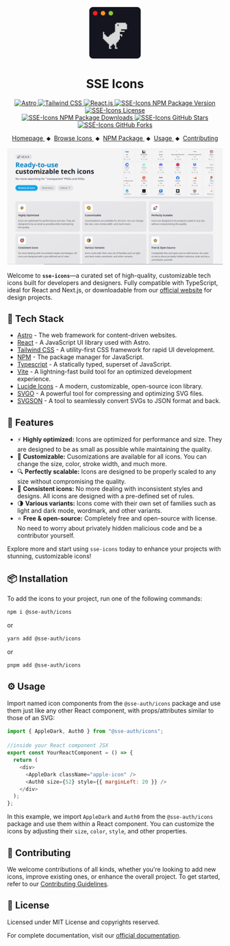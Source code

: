 <div align="center">
  <a href="https://sse-icons.github.io/auth/" target="_blank">
    <img src="public/logo.png" alt="SSE Icons by SSE Auth" height="120" />
  </a>
  <h1>SSE Icons</h1>
</div>

<div align="center">
  <div>
    <a href="https://astro.build/" target="_blank">
      <img
        src="https://img.shields.io/badge/Astro-333333?logo=astro&logoColor=BC52EE"
        alt="Astro"
      />
    </a>
    <a href="https://tailwindcss.com/" target="_blank">
      <img
        src="https://img.shields.io/badge/Tailwind_CSS-333?logo=tailwindcss&logoColor=06B6D4&style=flat"
        alt="Tailwind CSS"
      />
    </a>
    <a href="https://react.dev/" target="_blank">
      <img
        src="https://img.shields.io/badge/React-333333?logo=react&logoColor=58c4dc"
        alt="React.js"
      />
    </a>
    <a
      href="https://github.com/sse-auth/icons/releases"
      target="_blank"
    >
      <img
        src="https://img.shields.io/npm/v/@sse-auth/icons?logo=github&logoColor=fff&label=Release&labelColor=333&color=148ACF&style=flat"
        alt="SSE-Icons NPM Package Version"
      />
    </a>
    <a
      href="https://github.com/sse-auth/icons/blob/main/LICENSE"
      target="_blank"
    >
      <img
        src="https://img.shields.io/github/license/sse-auth/icons?logo=github&logoColor=fff&label=License&labelColor=333&color=666666&style=flat"
        alt="SSE-Icons License"
      />
    </a>
  </div>
  <div>
    <a href="https://www.npmjs.com/package/@sse-auth/icons" target="_blank">
      <img
        src="https://img.shields.io/npm/dy/@sse-auth/icons?logo=npm&logoColor=CB3837&label=Downloads&labelColor=333&color=148ACF&style=flat"
        alt="SSE-Icons NPM Package Downloads"
        style="height: 24px"
      />
    </a>
    <a
      href="https://github.com/sse-auth/icons/stargazers"
      target="_blank"
    >
      <img
        src="https://img.shields.io/github/stars/sse-auth/icons?logo=github&logoColor=fff&label=Stars&labelColor=333&color=FFD700&style=flat"
        alt="SSE-Icons GitHub Stars"
        style="height: 24px"
      />
    </a>
    <a
      href="https://github.com/sse-auth/icons/stargazers"
      target="_blank"
    >
      <img
        src="https://img.shields.io/github/forks/sse-auth/icons?logo=github&logoColor=fff&label=Forks&labelColor=333&color=148ACF&style=flat"
        alt="SSE-Icons GitHub Forks"
        style="height: 24px"
      />
    </a>
  </div>
</div>

<p align="center">
  <a href="https://sse-icons.github.io/auth/">
    Homepage
  </a>
  <span>&nbsp;⬥&nbsp;</span>
  <a href="https://sse-icons.github.io/auth/icons/All">
    Browse Icons
  </a>
  <span>&nbsp;⬥&nbsp;</span>
  <a href="https://www.npmjs.com/package/@sse-auth/icons">
    NPM Package
  </a>
  <span>&nbsp;⬥&nbsp;</span>
  <a href="https://sse-icons.github.io/auth/docs/usageGuide/">
    Usage
  </a>
  <span>&nbsp;⬥&nbsp;</span>
  <a href="https://sse-icons.github.io/auth/docs/contributing/">
    Contributing
  </a>
</p>

<p align="center">
  <img src="public/cover-image-light.png" alt="Developer Icons" />
</p>

Welcome to **`sse-icons`**—a curated set of high-quality, customizable tech icons built for developers and designers. Fully compatible with TypeScript, ideal for React and Next.js, or downloadable from our [official website](https://sse-icons.github.io/auth/icons/All "Developer Icons Website") for design projects.

## 🚀 Tech Stack

- [Astro](https://astro.build/) - The web framework for content-driven websites.
- [React](https://reactjs.org/) - A JavaScript UI library used with Astro.
- [Tailwind CSS](https://tailwindcss.com/) - A utility-first CSS framework for rapid UI development.
- [NPM](https://www.npmjs.com/) - The package manager for JavaScript.
- [Typescript](https://www.typescriptlang.org/) - A statically typed, superset of JavaScript.
- [Vite](https://vitejs.dev/) - A lightning-fast build tool for an optimized development experience.
- [Lucide Icons](https://lucide.dev/) - A modern, customizable, open-source icon library.
- [SVGO](https://github.com/svg/svgo) - A powerful tool for compressing and optimizing SVG files.
- [SVGSON](https://github.com/svgson/svgson) - A tool to seamlessly convert SVGs to JSON format and back.

## 🌟 Features

- ⚡ **Highly optimized:** Icons are optimized for performance and size. They are designed to be as small as possible while maintaining the quality.
- 🎨 **Customizable:** Cusomizations are available for all icons. You can change the size, color, stroke width, and much more.
- 🔍 **Perfectly scalable:** Icons are designed to be properly scaled to any size without compromising the quality.
- 🔄 **Consistent icons:** No more dealing with inconsistent styles and designs. All icons are designed with a pre-defined set of rules.
- 🌗 **Various variants:** Icons come with their own set of families such as light and dark mode, wordmark, and other variants.
- ⭐ **Free & open-source:** Completely free and open-source with license. No need to worry about privately hidden malicious code and be a contributor yourself.

Explore more and start using `sse-icons` today to enhance your projects with stunning, customizable icons!

## 📦 Installation

To add the icons to your project, run one of the following commands:

```bash
npm i @sse-auth/icons
```

or

```bash
yarn add @sse-auth/icons
```

or

```bash
pnpm add @sse-auth/icons
```

## ⚙️ Usage

Import named icon components from the `@sse-auth/icons` package and use them just like any other React component, with props/attributes similar to those of an SVG:

```javascript
import { AppleDark, Auth0 } from "@sse-auth/icons";

//inside your React component JSX
export const YourReactComponent = () => {
  return (
    <div>
      <AppleDark className="apple-icon" />
      <Auth0 size={52} style={{ marginLeft: 20 }} />
    </div>
  );
};
```

In this example, we import `AppleDark` and `Auth0` from the `@sse-auth/icons` package and use them within a React component. You can customize the icons by adjusting their `size`, `color`, `style`, and other properties.

## 🤝 Contributing

We welcome contributions of all kinds, whether you're looking to add new icons, improve existing ones, or enhance the overall project. To get started, refer to our [Contributing Guidelines](https://sse-icons.github.io/auth/docs/contributing).

## 📜 License

Licensed under MIT License and copyrights reserved.

For complete documentation, visit our [official documentation](https://sse-icons.github.io/auth/docs).
